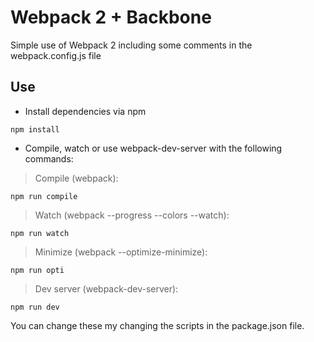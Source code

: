 # Webpack 2 + Backbone
Simple use of Webpack 2 including some comments in the webpack.config.js file

## Use
- Install dependencies via npm
```
npm install
```


- Compile, watch or use webpack-dev-server with the following commands:

> Compile (webpack):
```
npm run compile 
```


> Watch (webpack --progress --colors --watch):
```
npm run watch 
```


> Minimize (webpack --optimize-minimize):
```
npm run opti 
```


> Dev server (webpack-dev-server):
```
npm run dev 
```


You can change these my changing the scripts in the package.json file.
